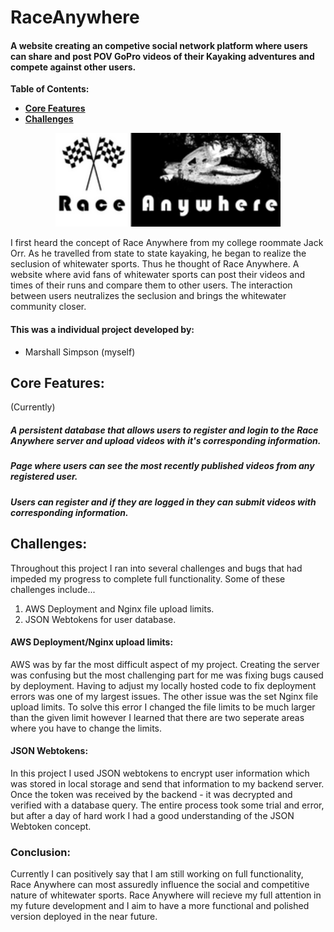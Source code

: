 # RaceAnywhere
#### A website creating an competive social network platform where users can share and post POV GoPro videos of their Kayaking adventures and compete against other users.

**Table of Contents:**
* <a href="#core-features">**Core Features**</a>
* <a href="#challenges">**Challenges**</a>


<div align="center">
<img src="client/public/images/mainimg.png" height="150px">
</div>

I first heard the concept of Race Anywhere from my college roommate Jack Orr. As he travelled from state to state kayaking, he began to realize the seclusion of whitewater sports. Thus he thought of Race Anywhere. A website where avid fans of whitewater sports can post their videos and times of their runs and compare them to other users. The interaction between users neutralizes the seclusion and brings the whitewater community closer.

#### This was a individual project developed by:
* Marshall Simpson (myself)

## Core Features:

(Currently)

##### A persistent database that allows users to register and login to the Race Anywhere server and upload videos with it's corresponding information.

##### Page where users can see the most recently published videos from any registered user.

##### Users can register and if they are logged in they can submit videos with corresponding information.

## Challenges:

Throughout this project I ran into several challenges and bugs that had impeded my progress to complete full functionality. Some of these challenges include...

1. AWS Deployment and Nginx file upload limits.
2. JSON Webtokens for user database.

#### AWS Deployment/Nginx upload limits:

AWS was by far the most difficult aspect of my project. Creating the server was confusing but the most challenging part for me was fixing bugs caused by deployment. Having to adjust my locally hosted code to fix deployment errors was one of my largest issues. The other issue was the set Nginx file upload limits. To solve this error I changed the file limits to be much larger than the given limit however I learned that there are two seperate areas where you have to change the limits.

#### JSON Webtokens:

In this project I used JSON webtokens to encrypt user information which was stored in local storage and send that information to my backend server.  Once the token was received by the backend - it was decrypted and verified with a database query.  The entire process took some trial and error, but after a day of hard work I had a good understanding of the JSON Webtoken concept.  

### Conclusion:

Currently I can positively say that I am still working on full functionality, Race Anywhere can most assuredly influence the social and competitive nature of whitewater sports. Race Anywhere will recieve my full attention in my future development and I aim to have a more functional and polished version deployed in the near future.



